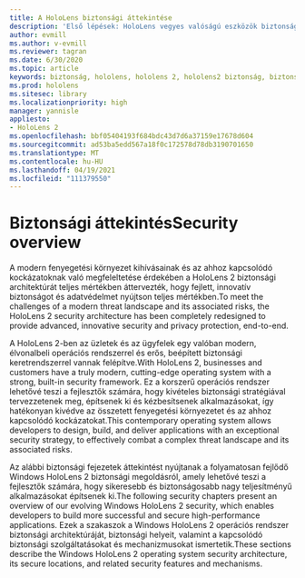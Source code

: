 ```yaml
---
title: A HoloLens biztonsági áttekintése
description: 'Első lépések: HoloLens vegyes valóságú eszközök biztonságának áttekintése.'
author: evmill
ms.author: v-evmill
ms.reviewer: tagran
ms.date: 6/30/2020
ms.topic: article
keywords: biztonság, hololens, hololens 2, hololens2 biztonság, biztonsági áttekintés
ms.prod: hololens
ms.sitesec: library
ms.localizationpriority: high
manager: yannisle
appliesto:
- HoloLens 2
ms.openlocfilehash: bbf05404193f684bdc43d7d6a37159e17678d604
ms.sourcegitcommit: ad53ba5edd567a18f0c172578d78db3190701650
ms.translationtype: MT
ms.contentlocale: hu-HU
ms.lasthandoff: 04/19/2021
ms.locfileid: "111379550"
---
```

# <a name="security-overview"></a><span data-ttu-id="0be98-104">Biztonsági áttekintés</span><span class="sxs-lookup"><span data-stu-id="0be98-104">Security overview</span></span>

<span data-ttu-id="0be98-105">A modern fenyegetési környezet kihívásainak és az ahhoz kapcsolódó kockázatoknak való megfeleltetése érdekében a HoloLens 2 biztonsági architektúrát teljes mértékben áttervezték, hogy fejlett, innovatív biztonságot és adatvédelmet nyújtson teljes mértékben.</span><span class="sxs-lookup"><span data-stu-id="0be98-105">To meet the challenges of a modern threat landscape and its associated risks, the HoloLens 2 security architecture has been completely redesigned to provide advanced, innovative security and privacy protection, end-to-end.</span></span>

<span data-ttu-id="0be98-106">A HoloLens 2-ben az üzletek és az ügyfelek egy valóban modern, élvonalbeli operációs rendszerrel és erős, beépített biztonsági keretrendszerrel vannak felépítve.</span><span class="sxs-lookup"><span data-stu-id="0be98-106">With HoloLens 2, businesses and customers have a truly modern, cutting-edge operating system with a strong, built-in security framework.</span></span> <span data-ttu-id="0be98-107">Ez a korszerű operációs rendszer lehetővé teszi a fejlesztők számára, hogy kivételes biztonsági stratégiával tervezzetenek meg, építsenek ki és kézbesítsenek alkalmazásokat, így hatékonyan kivédve az összetett fenyegetési környezetet és az ahhoz kapcsolódó kockázatokat.</span><span class="sxs-lookup"><span data-stu-id="0be98-107">This contemporary operating system allows developers to design, build, and deliver applications with an exceptional security strategy, to effectively combat a complex threat landscape and its associated risks.</span></span> 

<span data-ttu-id="0be98-108">Az alábbi biztonsági fejezetek áttekintést nyújtanak a folyamatosan fejlődő Windows HoloLens 2 biztonsági megoldásról, amely lehetővé teszi a fejlesztők számára, hogy sikeresebb és biztonságosabb nagy teljesítményű alkalmazásokat építsenek ki.</span><span class="sxs-lookup"><span data-stu-id="0be98-108">The following security chapters present an overview of our evolving Windows HoloLens 2 security, which enables developers to build more successful and secure high-performance applications.</span></span> <span data-ttu-id="0be98-109">Ezek a szakaszok a Windows HoloLens 2 operációs rendszer biztonsági architektúráját, biztonsági helyeit, valamint a kapcsolódó biztonsági szolgáltatásokat és mechanizmusokat ismertetik.</span><span class="sxs-lookup"><span data-stu-id="0be98-109">These sections describe the Windows HoloLens 2 operating system security architecture, its secure locations, and related security features and mechanisms.</span></span>
